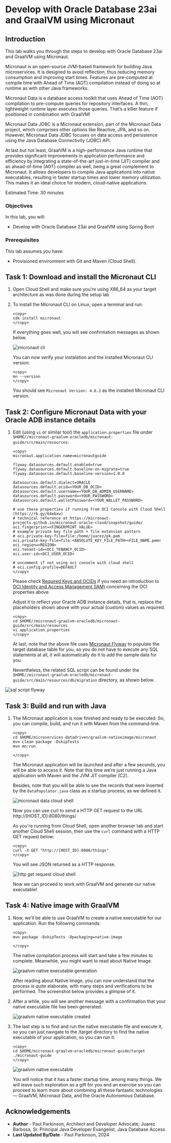 # Develop with Oracle Database 23ai and GraalVM using Micronaut

## Introduction

This lab walks you through the steps to develop with Oracle Database 23ai and GraalVM using Micronaut.

Micronaut is an open-source JVM-based framework for building Java microservices. It is designed to avoid reflection, thus reducing memory consumption and improving start times. Features are pre-computed at compile time with Ahead of Time (AOT) compilation instead of doing so at runtime as with other Java frameworks.

Micronaut Data is a database access toolkit that uses Ahead of Time (AOT) compilation to pre-compute queries for repository interfaces. A thin, lightweight runtime layer executes those queries. That’s a killer feature if positioned in combination with GraalVM!

Micronaut Data JDBC is a Micronaut extension, part of the Micronaut Data project, which comprises other options like Reactive, JPA, and so on. However, Micronaut Data JDBC focuses on data access and persistence using the Java Database Connectivity (JDBC) API.

At last but not least, GraalVM is a high-performance Java runtime that provides significant improvements in application performance and efficiency by integrating a state-of-the-art just-in-time (JIT) compiler and an ahead-of-time (AOT) compiler as well, being a great complement to Micronaut.
It allows developers to compile Java applications into native executables, resulting in faster startup times and lower memory utilization. This makes it an ideal choice for modern, cloud-native applications.

Estimated Time: 30 minutes

### Objectives

In this lab, you will:
- Develop with Oracle Database 23ai and GraalVM using Spring Boot

### Prerequisites

This lab assumes you have:
- Provisioned environment with Git and Maven (Cloud Shell).


## Task 1: Download and install the Micronaut CLI

1. Open Cloud Shell and make sure you're using X86_64 as your target architecture as was done during the setup lab

2. To install the Micronaut CLI on Linux, open a terminal and run:

    ```
    <copy>   
    sdk install micronaut  
    </copy>
    ```

    If everything goes well, you will see confirmation messages as shown below.

    ![micronaut cli](images/micronaut-cli.png)

    You can now verify your instalation and the installed Micronaut CLI version:

    ```
    <copy>   
    mn --version    
    </copy>
    ```    
    You should see `Micronaut Version: 4.6.2` as the installed Micronaut CLI version.



## Task 2: Configure Micronaut Data with your Oracle ADB instance details

1.  Edit (using `vi` or similar tool) the `application.properties` file under `$HOME//micronaut-graalvm-oracledb/micronaut-guide/src/main/resources`:  

    ```
    <copy>
    micronaut.application.name=micronautguide

    flyway.datasources.default.enabled=true
    flyway.datasources.default.baseline-on-migrate=true
    flyway.datasources.default.baseline-version=1.0.0

    datasources.default.dialect=ORACLE
    datasources.default.ocid=<YOUR_DB_OCID>
    datasources.default.username=<YOUR_DB_ADMIN_USERNAME>
    datasources.default.password=<YOUR_PASSWORD>
    datasources.default.walletPassword=<YOUR_WALLET_PASSWORD>

    # use these properties if running from OCI Console with Cloud Shell (https://rb.gy/64ebxw)
    # technical reference at https://micronaut-projects.github.io/micronaut-oracle-cloud/snapshot/guide/
    oci.fingerprint=<FINGERPRINT_VALUE>
    # example private key file path + file extension pattern
    # oci.private-key-file=file:/home/juarez/pk.pem
    oci.private-key-file=file:<ABSOLUTE_KEY_FILE_PATH><FILE_NAME.pem>
    oci.region=<REGION>
    oci.tenant-id=<OCI_TENANCY_OCID>
    oci.user-id=<OCI_USER_OCID>

    # uncomment if not using oci console with cloud shell
    # oci.config.profile=DEFAULT    
    </copy>
    ```  
    Please check [Required Keys and OCIDs](https://docs.oracle.com/en-us/iaas/Content/API/Concepts/apisigningkey.htm) if you need an introduction to [OCI Identity and Access Management (IAM)](https://docs.oracle.com/en-us/iaas/Content/Identity/home.htm) concerning the OCI properties above.
    
    Adjust it to reflect your Oracle ADB instance details, that is, replace the placeholders shown above with your actual (custom) values as required.

    ```
    <copy>
    cd $HOME//micronaut-graalvm-oracledb/micronaut-guide/src/main/resources         
    vi application.properties    
    </copy>
    ```  

    At last, note that the above file uses [Micronaut Flyway](https://micronaut-projects.github.io/micronaut-flyway/latest/guide/) to populate the target database table for you, so you do not have to execute any SQL statements at all, it will automatically do it to add the sample data for you.

    Nevertheless, the related SQL script can be found under the `$HOME//micronaut-graalvm-oracledb/micronaut-guide/src/main/resources/db/migration` directory, as shown below.

   ![sql script flyway](images/sql-script-flyway.png)  

## Task 3: Build and run with Java

1. The Micronaut application is now finished and ready to be executed. So, you can compile, build, and run it with Maven from the command-line.

    ```
    <copy>
    cd $HOME/microservices-datadriven/graalvm-nativeimage/micronaut         
    mvn clean package -DskipTests
    mvn mn:run
   
    </copy>
    ```  
    The Micronaut application will be launched and after a few seconds, you will be able to access it. Note that this time we’re just running a Java application with Maven and the JVM JIT compiler (C2).

    Besides, note that you will be able to see the records that were inserted by the `DataPopulator.java` class as a startup process, as we defined it.

   ![micronaut data cloud shell](images/micronaut-data-cloud-shell.png)  

   Now you can use curl to send a HTTP GET request to the URL http://[HOST_ID]:8080/things/

   As you're running from Cloud Shell, open another browser tab and start another Cloud Shell session,
   then use the `curl` command with a HTTP GET request below:

    ```
    <copy>
    curl -X GET "http://[HOST_ID]:8080/things"    
    </copy>
    ``` 
   
   You will see JSON returned as a HTTP response. 
   
   ![http get request cloud shell](images/http-get-request-cloud-shell.png)

   Now we can proceed to work with GraalVM and generate our native executable!


## Task 4: Native image with GraalVM

1. Now, we’ll be able to use GraalVM to create a native executable for our application. Run the following commands:

    ```
    <copy>      
    mvn package -DskipTests -Dpackaging=native-image   
    
    </copy>
    ``` 
    The native compilation process will start and take a few minutes to complete. Meanwhile, you might want to read about Native Image.

   ![graalvm native executable generation](images/graalvm-native-executable-gen.png) 

    After reading about Native Image, you can now understand that the process is quite elaborate, with many steps and verifications to be performed. The screenshot below provides a glimpse of it.

2. After a while, you will see another message with a confirmation that your native executable file has been generated. 

   ![graalvm native executable created](images/graalvm-native-executable-created.png) 

3. The last step is to find and run the native executable file and execute it, so you can just navigate to the /target directory to find the native executable of your application, so you can run it.
    
    ```
    <copy>
    cd $HOME/micronaut-graalvm-oracledb/micronaut-guide/target   
    ./micronaut-guide 
    </copy>
    ``` 

   ![graalvm native executable](images/graalvm-native-executable.png)     
    
    You will notice that it has a faster startup time, among many things. 
    We will leave such exploration as a gift for you and an exercise so you can proceed to learn more about combining all these fantastic technologies — GraalVM, Micronaut Data, and the Oracle Autonomous Database.

## Acknowledgements
* **Author** - Paul Parkinson, Architect and Developer Advocate; Juarez Barbosa, Sr. Principal Java Developer Evangelist, Java Database Access
* **Last Updated By/Date** - Paul Parkinson, 2024
